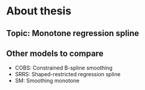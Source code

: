 # About thesis
## Topic: Monotone regression spline 
## Other models to compare
* COBS: Constrained B-spline smoothing
* SRRS: Shaped-restricted regression spline
* SM: Smoothing monotone
